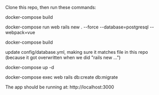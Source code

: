 Clone this repo, then run these commands:

docker-compose build

docker-compose run web rails new . --force --database=postgresql --webpack=vue

docker-compose build

update config/database.yml, making sure it matches file in this repo (because it got overwritten when we did "rails new ...")

docker-compose up -d

docker-compose exec web rails db:create db:migrate

The app should be running at:  http://localhost:3000

